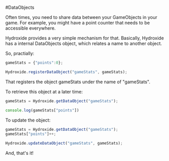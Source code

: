 #DataObjects

Often times, you need to share data between your GameObjects in your game. For example, you might have a point counter that needs to be accessible everywhere.

Hydroxide provides a very simple mechanism for that. Basically, Hydroxide has a internal DataObjects object, which relates a name to another object.

So, practially:

```javascript
gameStats = {"points":0};

Hydroxide.registerDataObject("gameStats", gameStats);
```

That registers the object gameStats under the name of "gameStats".

To retrieve this object at a later time:

```javascript
gameStats = Hydroxide.getDataObject("gameStats");

console.log(gameStats["points"])
```

To update the object:

```javascript
gameStats = Hydroxide.getDataObject("gameStats");
gameStats["points"]++;

Hydroxide.updateDataObject("gameStats", gameStats); 
```

And, that's it!


